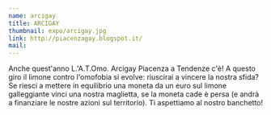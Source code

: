 ```yaml
---
name: arcigay
title: ARCIGAY
thumbnail: expo/arcigay.jpg
link: http://piacenzagay.blogspot.it/
mail:
---
```


Anche quest'anno L.'A.T.Omo. Arcigay Piacenza a Tendenze c'è!
A questo giro il limone contro l'omofobia si evolve: riuscirai a vincere la nostra sfida?
Se riesci a mettere in equilibrio una moneta da un euro sul limone galleggiante vinci una nostra maglietta, se la moneta cade è persa (e andrà a finanziare le nostre azioni sul territorio).
Ti aspettiamo al nostro banchetto!
